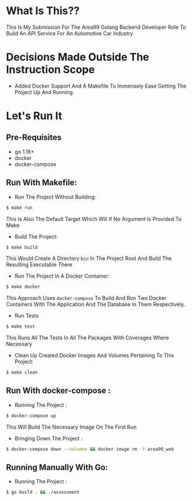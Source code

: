 # What Is This??
This Is My Submission For The Area99 Golang Backend Developer Role To Build An API Service For An
Automotive Car Industry

# Decisions Made Outside The Instruction Scope
* Added Docker Support And A Makefile To Immensely Ease Getting The Project Up And Running.

# Let's Run It

## Pre-Requisites
- go 1.16+
- docker
- docker-compose

## Run With Makefile:
- Run The Project Without Building:
```sh
$ make run
```
This Is Also The Default Target Which Will If No Argument Is Provided To Make

- Build The Project:
```sh
$ make build
```
This Would Create A Directory `bin` In The Project Root And Build The Resulting Executable There

- Run The Project In A Docker Container:
```sh
$ make docker
```
This Approach Uses `docker-compose` To Build And Run Two Docker Containers With The Application And The
Database In Them Respectively.

- Run Tests
```sh
$ make test
```
This Runs All The Tests In All The Packages With Coverages Where Necessary

- Clean Up Created Docker Images And Volumes Pertaining To This Project:
```sh
$ make clean
```

## Run With docker-compose :
- Running The Project :
```sh
$ docker-compose up
```
This Will Build The Necessary Image On The First Run

- Bringing Down The Project :
```sh
$ docker-compose down --volumes && docker image rm -f area99_web
```


## Running Manually With Go:
- Running The Project :
```sh
$ go build . && ./assessment
```
